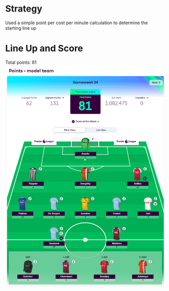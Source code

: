 # Strategy
Used a simple point per cost per minute calculation to determine the starting line up

# Line Up and Score
Total points: 81
![alt text](image-1.png)